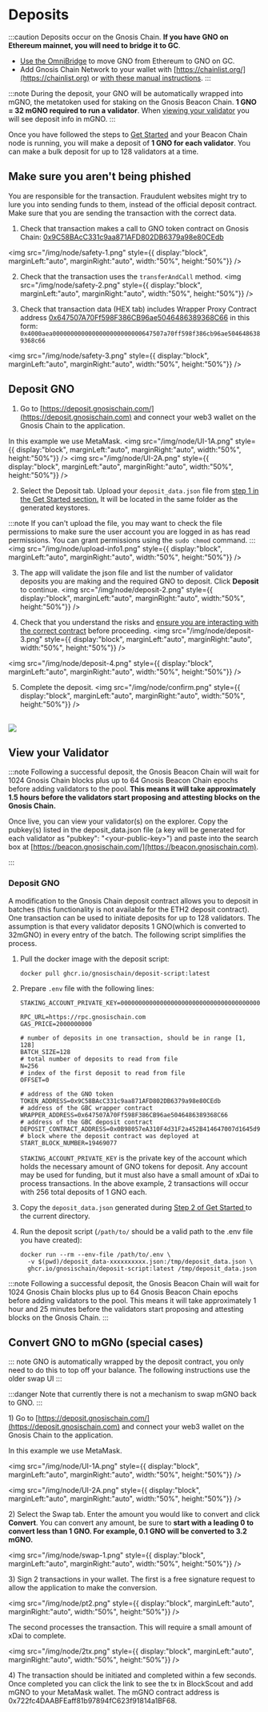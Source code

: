 ---
---

# Deposits

:::caution
Deposits occur on the Gnosis Chain. **If you have GNO on Ethereum mainnet, you will need to bridge it to GC**.

* [Use the OmniBridge](https://omni.gnosischain.com/bridge) to move GNO from Ethereum to GNO on GC.
* Add Gnosis Chain Network to your wallet with [https://chainlist.org/](https://chainlist.org) or [with these manual instructions](https://developers.gnosischain.com/for-users/wallets/metamask/metamask-setup).
:::

:::note
During the deposit, your GNO will be automatically wrapped into mGNO, the metatoken used for staking on the Gnosis Beacon Chain. **1 GNO = 32 mGNO required to run a validator**.  When [viewing your validator](#view-your-validator) you will see deposit info in mGNO.
:::

Once you have followed the steps to [Get Started](/node/get-started/) and your Beacon Chain node is running, you will make a deposit of **1 GNO for each validator**. You can make a bulk deposit for up to 128 validators at a time.

## Make sure you aren't being phished

You are responsible for the transaction. Fraudulent websites might try to lure you into sending funds to them, instead of the official deposit contract. Make sure that you are sending the transaction with the correct data.

1. Check that transaction makes a call to GNO token contract on Gnosis Chain: [0x9C58BAcC331c9aa871AFD802DB6379a98e80CEdb](https://blockscout.com/xdai/mainnet/address/0x9C58BAcC331c9aa871AFD802DB6379a98e80CEdb/transactions)

<img src="/img/node/safety-1.png" style={{ display:"block", marginLeft:"auto", marginRight:"auto", width:"50%", height:"50%"}} />

2. Check that the transaction uses the `transferAndCall` method.
<img src="/img/node/safety-2.png" style={{ display:"block", marginLeft:"auto", marginRight:"auto", width:"50%", height:"50%"}} />

3. Check that transaction data (HEX tab) includes Wrapper Proxy Contract address [0x647507A70Ff598F386CB96ae5046486389368C66](https://blockscout.com/xdai/mainnet/address/0x647507A70Ff598F386CB96ae5046486389368C66/transactions) in this form:
   `0x4000aea0000000000000000000000000647507a70ff598f386cb96ae5046486389368c66`

<img src="/img/node/safety-3.png" style={{ display:"block", marginLeft:"auto", marginRight:"auto", width:"50%", height:"50%"}} />


## Deposit GNO

1) Go to [https://deposit.gnosischain.com/](https://deposit.gnosischain.com) and connect your web3 wallet on the Gnosis Chain to the application.

In this example we use MetaMask.
<img src="/img/node/UI-1A.png" style={{ display:"block", marginLeft:"auto", marginRight:"auto", width:"50%", height:"50%"}} />
<img src="/img/node/UI-2A.png" style={{ display:"block", marginLeft:"auto", marginRight:"auto", width:"50%", height:"50%"}} />

2) Select the Deposit tab. Upload your `deposit_data.json` file from [step 1 in the Get Started section.](/node/get-started/#step-1-generate-validator-account-s-and-deposit-data) It will be located in the same folder as the generated keystores.

:::note
If you can't upload the file, you may want to check the file permissions to make sure the user account you are logged in as has read permissions. You can grant permissions using the `sudo chmod` command.
:::
<img src="/img/node/upload-info1.png" style={{ display:"block", marginLeft:"auto", marginRight:"auto", width:"50%", height:"50%"}} />

3) The app will validate the json file and list the number of validator deposits you are making and the required GNO to deposit. Click **Deposit** to continue.
<img src="/img/node/deposit-2.png" style={{ display:"block", marginLeft:"auto", marginRight:"auto", width:"50%", height:"50%"}} />

4) Check that you understand the risks and [ensure you are interacting with the correct contract](/node/operations/deposit-safety-instructions) before proceeding.
<img src="/img/node/deposit-3.png" style={{ display:"block", marginLeft:"auto", marginRight:"auto", width:"50%", height:"50%"}} />

<img src="/img/node/deposit-4.png" style={{ display:"block", marginLeft:"auto", marginRight:"auto", width:"50%", height:"50%"}} />

5) Complete the deposit.
<img src="/img/node/confirm.png" style={{ display:"block", marginLeft:"auto", marginRight:"auto", width:"50%", height:"50%"}} />
<br/>
<img src="/img/node/dep-made.png" style={{ display:"block", marginLeft:"auto", marginRight:"auto", width:"50%", height:"50%"}} />


## View your Validator

:::note
Following a successful deposit, the Gnosis Beacon Chain will wait for 1024 Gnosis Chain blocks plus up to 64 Gnosis Beacon Chain epochs before adding validators to the pool. **This means it will take approximately 1.5 hours before the validators start proposing and attesting blocks on the Gnosis Chain.**

Once live, you can view your validator(s) on the explorer. Copy the pubkey(s)  listed in the deposit\_data.json file (a key will be generated for each validator as "pubkey": "&lt;your-public-key&gt;") and paste into the search box at [https://beacon.gnosischain.com/](https://beacon.gnosischain.com).

:::

### Deposit GNO

A modification to the Gnosis Chain deposit contract allows you to deposit in batches (this functionality is not available for the ETH2 deposit contract). One transaction can be used to initiate deposits for up to 128 validators. The assumption is that every validator deposits 1 GNO(which is converted to 32mGNO) in every entry of the batch. The following script simplifies the process.

1.  Pull the docker image with the deposit script:

    ```
    docker pull ghcr.io/gnosischain/deposit-script:latest
    ```
2.  Prepare `.env` file with the following lines:

    ```
    STAKING_ACCOUNT_PRIVATE_KEY=0000000000000000000000000000000000000000000000000000000000000000

    RPC_URL=https://rpc.gnosischain.com
    GAS_PRICE=2000000000

    # number of deposits in one transaction, should be in range [1, 128]
    BATCH_SIZE=128
    # total number of deposits to read from file
    N=256
    # index of the first deposit to read from file
    OFFSET=0

    # address of the GNO token
    TOKEN_ADDRESS=0x9C58BAcC331c9aa871AFD802DB6379a98e80CEdb
    # address of the GBC wrapper contract
    WRAPPER_ADDRESS=0x647507A70Ff598F386CB96ae5046486389368C66
    # address of the GBC deposit contract
    DEPOSIT_CONTRACT_ADDRESS=0x0B98057eA310F4d31F2a452B414647007d1645d9
    # block where the deposit contract was deployed at
    START_BLOCK_NUMBER=19469077
    ```

    `STAKING_ACCOUNT_PRIVATE_KEY` is the private key of the account which holds the necessary amount of GNO tokens for deposit. Any account may be used for funding, but it must also have a small amount of xDai to process transactions. In the above example, 2 transactions will occur with 256 total deposits of 1 GNO each.

3. Copy the `deposit_data.json` generated during [Step 2 of Get Started ](/node/get-started/#step-2-choose-your-beacon-chain-client--import-validator-keys)to the current directory.
4.  Run the deposit script (`/path/to/` should be a valid path to the .env file you have created):

    ```
    docker run --rm --env-file /path/to/.env \
      -v $(pwd)/deposit_data-xxxxxxxxxx.json:/tmp/deposit_data.json \
      ghcr.io/gnosischain/deposit-script:latest /tmp/deposit_data.json
    ```

:::note
Following a successful deposit, the Gnosis Beacon Chain will wait for 1024 Gnosis Chain blocks plus up to 64 Gnosis Beacon Chain epochs before adding validators to the pool. This means it will take approximately 1 hour and 25 minutes before the validators start proposing and attesting blocks on the Gnosis Chain.
:::

## Convert GNO to mGNo (special cases)

::: note
GNO is automatically wrapped by the deposit contract, you only need to do this to top off your balance. The following instructions use the older swap UI
:::

:::danger
Note that currently there is not a mechanism to swap mGNO back to GNO.
:::

1\) Go to [https://deposit.gnosischain.com/](https://deposit.gnosischain.com) and connect your web3 wallet on the Gnosis Chain to the application.

In this example we use MetaMask.

<img src="/img/node/UI-1A.png" style={{ display:"block", marginLeft:"auto", marginRight:"auto", width:"50%", height:"50%"}} />


<img src="/img/node/UI-2A.png" style={{ display:"block", marginLeft:"auto", marginRight:"auto", width:"50%", height:"50%"}} />


2\) Select the Swap tab. Enter the amount you would like to convert and click **Convert**. You can convert any amount, be sure to **start with a leading 0 to convert less than 1 GNO. For example, 0.1 GNO will be converted to 3.2 mGNO.**

<img src="/img/node/swap-1.png" style={{ display:"block", marginLeft:"auto", marginRight:"auto", width:"50%", height:"50%"}} />


3\) Sign 2 transactions in your wallet. The first is a free signature request to allow the application to make the conversion.

<img src="/img/node/pt2.png" style={{ display:"block", marginLeft:"auto", marginRight:"auto", width:"50%", height:"50%"}} />


The second processes the transaction. This will require a small amount of xDai to complete.

<img src="/img/node/2tx.png" style={{ display:"block", marginLeft:"auto", marginRight:"auto", width:"50%", height:"50%"}} />


4\) The transaction should be initiated and completed within a few seconds. Once completed you can click the link to see the tx in BlockScout and add mGNO to your MetaMask wallet. The mGNO contract address is 0x722fc4DAABFEaff81b97894fC623f91814a1BF68.

